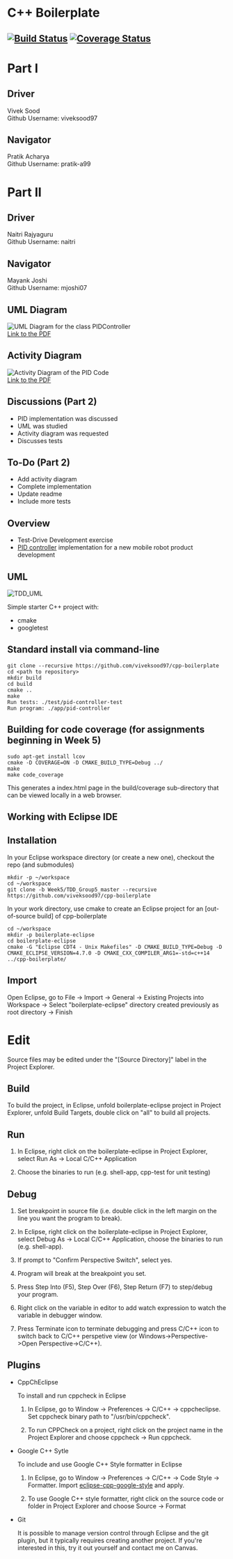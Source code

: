 # C++ Boilerplate
[![Build Status](https://app.travis-ci.com/viveksood97/cpp-boilerplate.svg?branch=master&kill_cache=1)](https://app.travis-ci.com/viveksood97/cpp-boilerplate)
[![Coverage Status](https://coveralls.io/repos/github/viveksood97/cpp-boilerplate/badge.svg?branch=master)](https://coveralls.io/github/viveksood97/cpp-boilerplate?branch=master)
---
# Part I

## Driver 
Vivek Sood \
Github Username: viveksood97


## Navigator
Pratik Acharya \
Github Username: pratik-a99 

# Part II

## Driver 
Naitri Rajyaguru \
Github Username: naitri


## Navigator
Mayank Joshi \
Github Username: mjoshi07 

## UML Diagram
![UML Diagram for the class PIDController](TDD_UML.png "UML") \
[Link to the PDF](https://drive.google.com/file/d/1mB3QGFGTcNCEAUvfmSz2qRmXcQdjdS70/view?usp=sharing)

## Activity Diagram
![Activity Diagram of the PID Code](TDD_activity_diagram.png "Activity Diagram") \
[Link to the PDF](https://drive.google.com/file/d/17HL5u0FMskLM-HcG4wG3E4nzX6cem7cY/view?usp=sharing)

## Discussions (Part 2)
* PID implementation was discussed
* UML was studied
* Activity diagram was requested
* Discusses tests

## To-Do (Part 2)
* Add activity diagram
* Complete implementation
* Update readme
* Include more tests

## Overview
* Test-Drive Development exercise
* [PID controller](https://en.wikipedia.org/wiki/PID_controller) implementation for a new mobile robot product development

## UML
![TDD_UML](https://user-images.githubusercontent.com/31381335/135725968-7dc877d7-7ca4-4102-a571-88e63ccf1c8a.png)


Simple starter C++ project with:

- cmake
- googletest

## Standard install via command-line
```
git clone --recursive https://github.com/viveksood97/cpp-boilerplate
cd <path to repository>
mkdir build
cd build
cmake ..
make
Run tests: ./test/pid-controller-test
Run program: ./app/pid-controller
```

## Building for code coverage (for assignments beginning in Week 5)
```
sudo apt-get install lcov
cmake -D COVERAGE=ON -D CMAKE_BUILD_TYPE=Debug ../
make
make code_coverage
```
This generates a index.html page in the build/coverage sub-directory that can be viewed locally in a web browser.

## Working with Eclipse IDE ##

## Installation

In your Eclipse workspace directory (or create a new one), checkout the repo (and submodules)
```
mkdir -p ~/workspace
cd ~/workspace
git clone -b Week5/TDD_Group5_master --recursive https://github.com/viveksood97/cpp-boilerplate
```

In your work directory, use cmake to create an Eclipse project for an [out-of-source build] of cpp-boilerplate

```
cd ~/workspace
mkdir -p boilerplate-eclipse
cd boilerplate-eclipse
cmake -G "Eclipse CDT4 - Unix Makefiles" -D CMAKE_BUILD_TYPE=Debug -D CMAKE_ECLIPSE_VERSION=4.7.0 -D CMAKE_CXX_COMPILER_ARG1=-std=c++14 ../cpp-boilerplate/
```

## Import

Open Eclipse, go to File -> Import -> General -> Existing Projects into Workspace -> 
Select "boilerplate-eclipse" directory created previously as root directory -> Finish

# Edit

Source files may be edited under the "[Source Directory]" label in the Project Explorer.


## Build

To build the project, in Eclipse, unfold boilerplate-eclipse project in Project Explorer,
unfold Build Targets, double click on "all" to build all projects.

## Run

1. In Eclipse, right click on the boilerplate-eclipse in Project Explorer,
select Run As -> Local C/C++ Application

2. Choose the binaries to run (e.g. shell-app, cpp-test for unit testing)


## Debug


1. Set breakpoint in source file (i.e. double click in the left margin on the line you want 
the program to break).

2. In Eclipse, right click on the boilerplate-eclipse in Project Explorer, select Debug As -> 
Local C/C++ Application, choose the binaries to run (e.g. shell-app).

3. If prompt to "Confirm Perspective Switch", select yes.

4. Program will break at the breakpoint you set.

5. Press Step Into (F5), Step Over (F6), Step Return (F7) to step/debug your program.

6. Right click on the variable in editor to add watch expression to watch the variable in 
debugger window.

7. Press Terminate icon to terminate debugging and press C/C++ icon to switch back to C/C++ 
perspetive view (or Windows->Perspective->Open Perspective->C/C++).


## Plugins

- CppChEclipse

    To install and run cppcheck in Eclipse

    1. In Eclipse, go to Window -> Preferences -> C/C++ -> cppcheclipse.
    Set cppcheck binary path to "/usr/bin/cppcheck".

    2. To run CPPCheck on a project, right click on the project name in the Project Explorer 
    and choose cppcheck -> Run cppcheck.


- Google C++ Sytle

    To include and use Google C++ Style formatter in Eclipse

    1. In Eclipse, go to Window -> Preferences -> C/C++ -> Code Style -> Formatter. 
    Import [eclipse-cpp-google-style][reference-id-for-eclipse-cpp-google-style] and apply.

    2. To use Google C++ style formatter, right click on the source code or folder in 
    Project Explorer and choose Source -> Format

[reference-id-for-eclipse-cpp-google-style]: https://raw.githubusercontent.com/google/styleguide/gh-pages/eclipse-cpp-google-style.xml

- Git

    It is possible to manage version control through Eclipse and the git plugin, but it typically requires creating another project. If you're interested in this, try it out yourself and contact me on Canvas.


